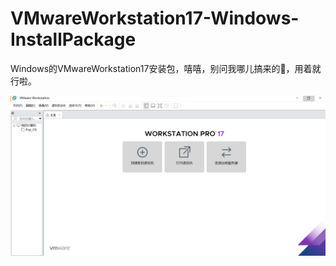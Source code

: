 # VMwareWorkstation17-Windows-InstallPackage

Windows的VMwareWorkstation17安装包，嘻嘻，别问我哪儿搞来的🤭，用着就行啦。

![演示](screenshot.png)
